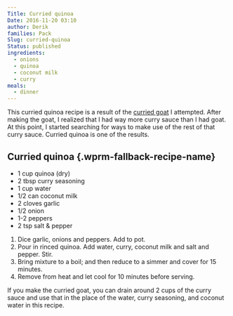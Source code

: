 ```yaml
---
Title: Curried quinoa
Date: 2016-11-20 03:10
author: Derik
families: Pack
Slug: curried-quinoa
Status: published
ingredients:
  - onions
  - quinoa
  - coconut milk
  - curry
meals:
  - dinner
---
```


This curried quinoa recipe is a result of the [curried goat](/posts/curried-goat) I attempted. After making the goat, I realized that I had way more curry sauce than I had goat. At this point, I started searching for ways to make use of the rest of that curry sauce. Curried quinoa is one of the results. <!--WPRM Recipe 104-->

<div class="wprm-fallback-recipe">

Curried quinoa {.wprm-fallback-recipe-name}
--------------

<div class="wprm-fallback-recipe-ingredients">

-   1 cup quinoa (dry)
-   2 tbsp curry seasoning
-   1 cup water
-   1/2 can coconut milk
-   2 cloves garlic
-   1/2 onion
-   1-2 peppers
-   2 tsp salt & pepper

</div>

<div class="wprm-fallback-recipe-instructions">

1.  Dice garlic, onions and peppers. Add to pot.
2.  Pour in rinced quinoa. Add water, curry, coconut milk and salt and pepper. Stir.
3.  Bring mixture to a boil; and then reduce to a simmer and cover for 15 minutes.
4.  Remove from heat and let cool for 10 minutes before serving.

</div>

<div class="wprm-fallback-recipe-notes">

If you make the curried goat, you can drain around 2 cups of the curry sauce and use that in the place of the water, curry seasoning, and coconut water in this recipe.

</div>

</div>

<!--End WPRM Recipe-->
